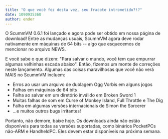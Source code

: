 ```yaml
---
title: "O que você fez desta vez, seu fracote intrometido?!?"
date: 1090935360
author: ender
---
```


O ScummVM 0.6.1 foi lançado e agora pode ser obtido em nossa página de download!
Entre as mudanças usuais, ScummVM agora deve rodar nativamente em máquinas de 64 bits -- algo que esquecemos de mencionar no arquivo NEWS.

E você sabe o que dizem: "Para salvar o mundo, você tem que empurrar algumas velhinhas escada abaixo". Então, fizemos um monte de correções neste lançamento. Algumas das coisas maravilhosas que você não verá MAIS no ScummVM incluem:

*   Erros ao usar um arquivo de dublagem Ogg Vorbis em alguns jogos
*   Falhas em máquinas de 64 bits
*   Falha ao salvar em um diretório inválido em Broken Sword 1
*   Muitas falhas de som em Curse of Monkey Island, Full Throttle e The Dig
*   Falha em algumas versões internacionais de Simon the Sorcerer
*   ...e muitos outros bugs irritantes!

Portanto, não demore, baixe hoje. Os downloads ainda não estão disponíveis para todas as versões suportadas, como binários PocketPCs não-ARM e HandheldPC. Eles devem estar disponíveis na próxima semana.
